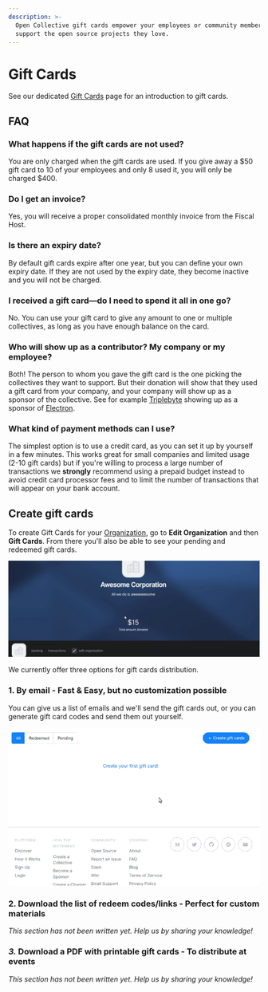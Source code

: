 ```yaml
---
description: >-
  Open Collective gift cards empower your employees or community members to
  support the open source projects they love.
---
```


# Gift Cards

See our dedicated [Gift Cards](https://opencollective.com/gift-cards) page for an introduction to gift cards.

## FAQ

### What happens if the gift cards are not used?

You are only charged when the gift cards are used. If you give away a $50 gift card to 10 of your employees and only 8 used it, you will only be charged $400.

### Do I get an invoice?

Yes, you will receive a proper consolidated monthly invoice from the Fiscal Host.

### Is there an expiry date?

By default gift cards expire after one year, but you can define your own expiry date. If they are not used by the expiry date, they become inactive and you will not be charged.

### I received a gift card—do I need to spend it all in one go?

No. You can use your gift card to give any amount to one or multiple collectives, as long as you have enough balance on the card.

### Who will show up as a contributor? My company or my employee?

Both! The person to whom you gave the gift card is the one picking the collectives they want to support. But their donation will show that they used a gift card from your company, and your company will show up as a sponsor of the collective. See for example [Triplebyte](https://opencollective.com/triplebyte) showing up as a sponsor of [Electron](https://opencollective.com/electron).

### What kind of payment methods can I use?

The simplest option is to use a credit card, as you can set it up by yourself in a few minutes. This works great for small companies and limited usage \(2-10 gift cards\) but if you're willing to process a large number of transactions we **strongly** recommend using a prepaid budget instead to avoid credit card processor fees and to limit the number of transactions that will appear on your bank account.

## Create gift cards

To create Gift Cards for your [Organization](./), go to **Edit Organization** and then **Gift Cards**. From there you'll also be able to see your pending and redeemed gift cards.

![](../../.gitbook/assets/peek-26-03-2019-08-42.gif)

We currently offer three options for gift cards distribution.

### 1. By email - Fast & Easy, but no customization possible

You can give us a list of emails and we'll send the gift cards out, or you can generate gift card codes and send them out yourself.

![](../../.gitbook/assets/giftcards.gif)

### 2. Download the list of redeem codes/links - Perfect for custom materials

_This section has not been written yet. Help us by sharing your knowledge!_

### _3._ Download a PDF with printable gift cards - To distribute at events

_This section has not been written yet. Help us by sharing your knowledge!_

